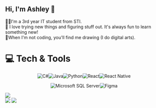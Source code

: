 ## Hi, I'm Ashley 👋

👨‍💻I'm a 3rd year IT student from STI. </br>
🌟 I love trying new things and figuring stuff out. It's always fun to learn something new!</br>
🎨When I'm not coding, you'll find me drawing (I do digital arts). </br>

# 💻 Tech & Tools
<p align="center"><img src="https://img.shields.io/badge/c%23-%23239120.svg?style=for-the-badge&logo=csharp&logoColor=white" alt="C#" /><img src="https://img.shields.io/badge/java-%23ED8B00.svg?style=for-the-badge&logo=openjdk&logoColor=white" alt="Java" /><img src="https://img.shields.io/badge/python-3670A0?style=for-the-badge&logo=python&logoColor=ffdd54" alt="Python" /><img src="https://img.shields.io/badge/react-%2320232a.svg?style=for-the-badge&logo=react&logoColor=%2361DAFB" alt="React" /><img src="https://img.shields.io/badge/react_native-%2320232a.svg?style=for-the-badge&logo=react&logoColor=%2361DAFB" alt="React Native" /></p>
<p align="center"><img src="https://img.shields.io/badge/Microsoft%20SQL%20Server-CC2927?style=for-the-badge&logo=microsoft%20sql%20server&logoColor=white" alt="Microsoft SQL Server" /><img src="https://img.shields.io/badge/Figma-000000?style=for-the-badge&logo=figma&logoColor=white" alt="Figma" /></p


<div align-items="center" >

  ![](https://nirzak-streak-stats.vercel.app/?user=ashux-abo&theme=dark&hide_border=false)<br/>
  ![](https://github-readme-stats.vercel.app/api/top-langs/?username=ashux-abo&theme=dark&hide_border=false&include_all_commits=false&count_private=true&layout=compact)
  ![](https://quotes-github-readme.vercel.app/api?type=vetical&theme=radical)

</div>


